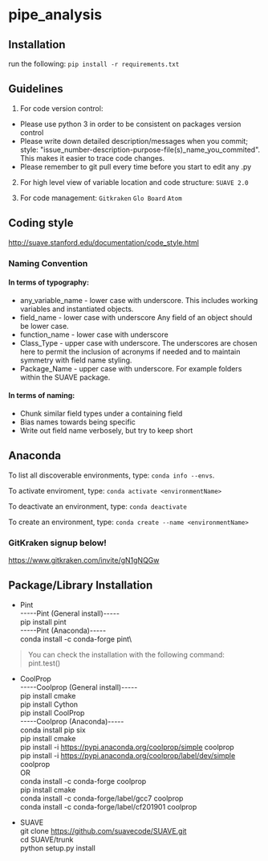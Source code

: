 # **pipe_analysis**

## **Installation**
run the following: `pip install -r requirements.txt`

## **Guidelines**
1. For code version control:
  -  Please use python 3 in order to be consistent on packages version control
  - Please write down detailed description/messages when you commit; style: "issue_number-description-purpose-file(s)_name_you_commited". This makes it easier to trace code changes.
  - Please remember to git pull every time before you start to edit any .py

2. For high level view of variable location and code structure:
   `SUAVE 2.0`

3. For code management:
   `Gitkraken` `Glo Board` `Atom`

## **Coding style**
http://suave.stanford.edu/documentation/code_style.html
### **Naming Convention**
#### In terms of typography:

- any_variable_name - lower case with underscore. This includes working variables and instantiated objects.
- field_name - lower case with underscore Any field of an object should be lower case.
- function_name - lower case with underscore
- Class_Type - upper case with underscore. The underscores are chosen here to permit the inclusion of acronyms if needed and to maintain symmetry with field name styling.
- Package_Name - upper case with underscore. For example folders within the SUAVE package.

#### In terms of naming:
- Chunk similar field types under a containing field
- Bias names towards being specific
- Write out field name verbosely, but try to keep short


## **Anaconda**
To list all discoverable environments, type: `conda info --envs`.

To activate enviroment, type: `conda activate <environmentName>`

To deactivate an environment, type: `conda deactivate`

To create an environment, type: `conda create --name <environmentName>`


### **GitKraken signup below!**
https://www.gitkraken.com/invite/gN1gNQGw



## **Package/Library Installation**
- Pint \
-----Pint (General install)-----\
pip install pint\
-----Pint (Anaconda)-----\
conda install -c conda-forge pint\
> You can check the installation with the following command:\
> pint.test()

- CoolProp \
-----Coolprop (General install)----- \
pip install cmake\
pip install Cython\
pip install CoolProp\
-----Coolprop (Anaconda)-----\
conda install pip six\
pip install cmake\
pip install -i https://pypi.anaconda.org/coolprop/simple coolprop\
pip install -i https://pypi.anaconda.org/coolprop/label/dev/simple coolprop\
OR\
conda install -c conda-forge coolprop \
pip install cmake\
conda install -c conda-forge/label/gcc7 coolprop \
conda install -c conda-forge/label/cf201901 coolprop

- SUAVE \
git clone https://github.com/suavecode/SUAVE.git \
cd SUAVE/trunk \
python setup.py install

